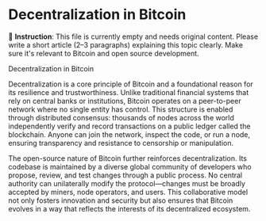 # Decentralization in Bitcoin

📝 **Instruction**: This file is currently empty and needs original content. Please write a short article (2–3 paragraphs) explaining this topic clearly. Make sure it's relevant to Bitcoin and open source development.

Decentralization in Bitcoin

Decentralization is a core principle of Bitcoin and a foundational reason for its resilience and trustworthiness. Unlike traditional financial systems that rely on central banks or institutions, Bitcoin operates on a peer-to-peer network where no single entity has control. This structure is enabled through distributed consensus: thousands of nodes across the world independently verify and record transactions on a public ledger called the blockchain. Anyone can join the network, inspect the code, or run a node, ensuring transparency and resistance to censorship or manipulation.

The open-source nature of Bitcoin further reinforces decentralization. Its codebase is maintained by a diverse global community of developers who propose, review, and test changes through a public process. No central authority can unilaterally modify the protocol—changes must be broadly accepted by miners, node operators, and users. This collaborative model not only fosters innovation and security but also ensures that Bitcoin evolves in a way that reflects the interests of its decentralized ecosystem.